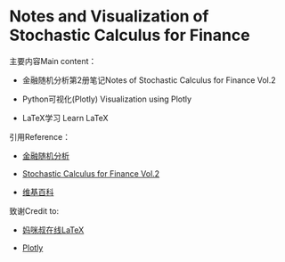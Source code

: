 # Notes and Visualization of Stochastic Calculus for Finance

主要内容Main content：

- 金融随机分析第2册笔记Notes of Stochastic Calculus for Finance Vol.2

- Python可视化(Plotly) Visualization using Plotly

- LaTeX学习 Learn LaTeX

引用Reference：

- [金融随机分析](https://book.douban.com/subject/3369848/)

- [Stochastic Calculus for Finance Vol.2](https://www.springer.com/gp/book/9780387401010)

- [维基百科](https://zh.wikipedia.org/wiki/Wikipedia:%E9%A6%96%E9%A1%B5)

致谢Credit to:

- [妈咪叔在线LaTeX](https://www.latexlive.com/)

- [Plotly](https://plotly.com/python/)